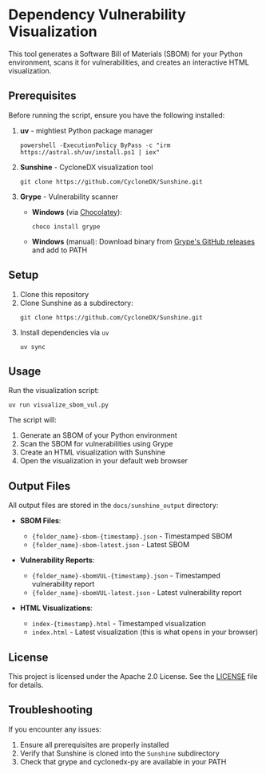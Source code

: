 # Dependency Vulnerability Visualization

This tool generates a Software Bill of Materials (SBOM) for your Python environment, scans it for vulnerabilities, and creates an interactive HTML visualization.

## Prerequisites

Before running the script, ensure you have the following installed:

1. **uv** - mightiest Python package manager
    ```
    powershell -ExecutionPolicy ByPass -c "irm https://astral.sh/uv/install.ps1 | iex"
    ```

2. **Sunshine** - CycloneDX visualization tool
   ```
   git clone https://github.com/CycloneDX/Sunshine.git
   ```
3. **Grype** - Vulnerability scanner
   - **Windows** (via [Chocolatey](https://chocolatey.org/)):
     ```
     choco install grype
     ```
   - **Windows** (manual): Download binary from [Grype's GitHub releases](https://github.com/anchore/grype/releases) and add to PATH
   
## Setup

1. Clone this repository
2. Clone Sunshine as a subdirectory:
   ```
   git clone https://github.com/CycloneDX/Sunshine.git
   ```
3. Install dependencies via `uv`
    ```
    uv sync
    ```

## Usage

Run the visualization script:

```
uv run visualize_sbom_vul.py
```

The script will:
1. Generate an SBOM of your Python environment
2. Scan the SBOM for vulnerabilities using Grype
3. Create an HTML visualization with Sunshine
4. Open the visualization in your default web browser

## Output Files

All output files are stored in the `docs/sunshine_output` directory:

- **SBOM Files**:
  - `{folder_name}-sbom-{timestamp}.json` - Timestamped SBOM
  - `{folder_name}-sbom-latest.json` - Latest SBOM

- **Vulnerability Reports**:
  - `{folder_name}-sbomVUL-{timestamp}.json` - Timestamped vulnerability report
  - `{folder_name}-sbomVUL-latest.json` - Latest vulnerability report

- **HTML Visualizations**:
  - `index-{timestamp}.html` - Timestamped visualization
  - `index.html` - Latest visualization (this is what opens in your browser)

## License

This project is licensed under the Apache 2.0 License. See the [LICENSE](LICENSE) file for details.

## Troubleshooting

If you encounter any issues:

1. Ensure all prerequisites are properly installed
2. Verify that Sunshine is cloned into the `Sunshine` subdirectory
3. Check that grype and cyclonedx-py are available in your PATH
